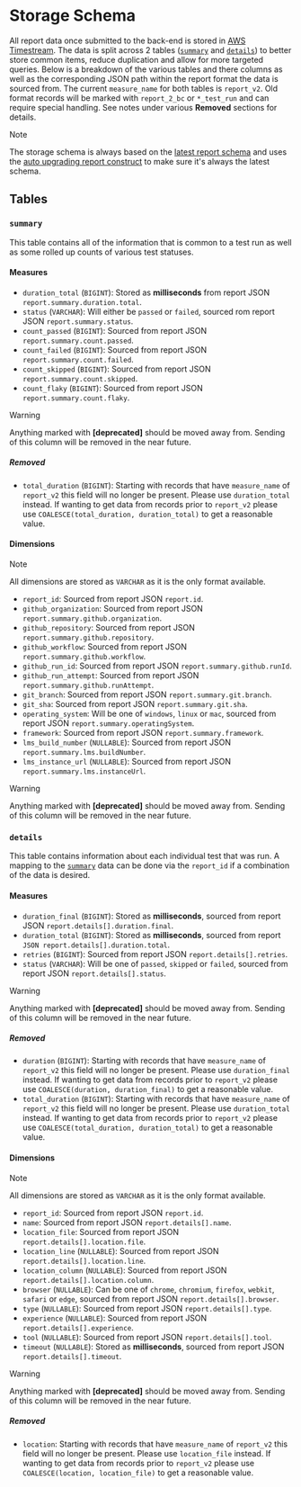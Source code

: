 # Storage Schema

All report data once submitted to the back-end is stored in [AWS Timestream].
The data is split across 2 tables ([`summary`](#summary) and
[`details`](#details)) to better store common items, reduce duplication and
allow for more targeted queries. Below is a breakdown of the various tables and
there columns as well as the corresponding JSON path within the report format
the data is sourced from. The current `measure_name` for both tables is
`report_v2`. Old format records will be marked with `report_2_bc` or
`*_test_run` and can require special handling. See notes under various
**Removed** sections for details.

> [!NOTE]
  The storage schema is always based on the [latest report schema] and uses the
  [auto upgrading report construct] to make sure it's always the latest schema.

## Tables

### `summary`

This table contains all of the information that is common to a test run as well
as some rolled up counts of various test statuses.

#### Measures

* `duration_total` (`BIGINT`): Stored as **milliseconds** from report JSON
  `report.summary.duration.total`.
* `status` (`VARCHAR`): Will either be `passed` or `failed`, sourced rom report
  JSON `report.summary.status`.
* `count_passed` (`BIGINT`): Sourced from report JSON
  `report.summary.count.passed`.
* `count_failed` (`BIGINT`): Sourced from report JSON
  `report.summary.count.failed`.
* `count_skipped` (`BIGINT`): Sourced from report JSON
  `report.summary.count.skipped`.
* `count_flaky` (`BIGINT`): Sourced from report JSON
  `report.summary.count.flaky`.

> [!WARNING]
  Anything marked with **[deprecated]** should be moved away from. Sending of
  this column will be removed in the near future.

##### Removed

* `total_duration` (`BIGINT`): Starting with records that have `measure_name` of
  `report_v2` this field will no longer be present. Please use `duration_total`
  instead. If wanting to get data from records prior to `report_v2` please use
  `COALESCE(total_duration, duration_total)` to get a reasonable value.

#### Dimensions

> [!NOTE]
  All dimensions are stored as `VARCHAR` as it is the only format available.

* `report_id`: Sourced from report JSON `report.id`.
* `github_organization`: Sourced from report JSON
  `report.summary.github.organization`.
* `github_repository`: Sourced from report JSON
  `report.summary.github.repository`.
* `github_workflow`: Sourced from report JSON `report.summary.github.workflow`.
* `github_run_id`: Sourced from report JSON `report.summary.github.runId`.
* `github_run_attempt`: Sourced from report JSON
  `report.summary.github.runAttempt`.
* `git_branch`: Sourced from report JSON `report.summary.git.branch`.
* `git_sha`: Sourced from report JSON `report.summary.git.sha`.
* `operating_system`: Will be one of `windows`, `linux` or `mac`, sourced from
  report JSON `report.summary.operatingSystem`.
* `framework`: Sourced from report JSON `report.summary.framework`.
* `lms_build_number` (`NULLABLE`): Sourced from report JSON
  `report.summary.lms.buildNumber`.
* `lms_instance_url` (`NULLABLE`): Sourced from report JSON
  `report.summary.lms.instanceUrl`.

> [!WARNING]
  Anything marked with **[deprecated]** should be moved away from. Sending of
  this column will be removed in the near future.

### `details`

This table contains information about each individual test that was run. A
mapping to the [`summary`](#summary) data can be done via the `report_id` if a
combination of the data is desired.

#### Measures

* `duration_final` (`BIGINT`): Stored as **milliseconds**, sourced from report
  JSON `report.details[].duration.final`.
* `duration_total` (`BIGINT`): Stored as **milliseconds**, sourced from report
  `JSON report.details[].duration.total`.
* `retries` (`BIGINT`): Sourced from report JSON `report.details[].retries`.
* `status` (`VARCHAR`): Will be one of `passed`, `skipped` or `failed`, sourced
  from report JSON `report.details[].status`.

> [!WARNING]
  Anything marked with **[deprecated]** should be moved away from. Sending of
  this column will be removed in the near future.

##### Removed

* `duration` (`BIGINT`): Starting with records that have `measure_name` of
  `report_v2` this field will no longer be present. Please use `duration_final`
  instead. If wanting to get data from records prior to `report_v2` please use
  `COALESCE(duration, duration_final)` to get a reasonable value.
* `total_duration` (`BIGINT`): Starting with records that have `measure_name` of
  `report_v2` this field will no longer be present. Please use `duration_total`
  instead. If wanting to get data from records prior to `report_v2` please use
  `COALESCE(total_duration, duration_total)` to get a reasonable value.

#### Dimensions

> [!NOTE]
  All dimensions are stored as `VARCHAR` as it is the only format available.

* `report_id`: Sourced from report JSON `report.id`.
* `name`: Sourced from report JSON `report.details[].name`.
* `location_file`: Sourced from report JSON `report.details[].location.file`.
* `location_line` (`NULLABLE`): Sourced from report JSON
  `report.details[].location.line`.
* `location_column` (`NULLABLE`): Sourced from report JSON
  `report.details[].location.column`.
* `browser` (`NULLABLE`): Can be one of `chrome`, `chromium`, `firefox`,
  `webkit`, `safari` or `edge`, sourced from report JSON
  `report.details[].browser`.
* `type` (`NULLABLE`): Sourced from report JSON `report.details[].type`.
* `experience` (`NULLABLE`): Sourced from report JSON
  `report.details[].experience`.
* `tool` (`NULLABLE`): Sourced from report JSON `report.details[].tool`.
* `timeout` (`NULLABLE`): Stored as **milliseconds**, sourced from report JSON
  `report.details[].timeout`.

> [!WARNING]
  Anything marked with **[deprecated]** should be moved away from. Sending of
  this column will be removed in the near future.

##### Removed

* `location`: Starting with records that have `measure_name` of
  `report_v2` this field will no longer be present. Please use `location_file`
  instead. If wanting to get data from records prior to `report_v2` please use
  `COALESCE(location, location_file)` to get a reasonable value.

<!-- links -->
[AWS Timestream]: https://aws.amazon.com/timestream
[latest report schema]: https://github.com/Brightspace/test-reporting-node/tree/main/schemas/report
[auto upgrading report construct]: https://github.com/Brightspace/test-reporting-node/blob/main/src/helpers/report.cjs
